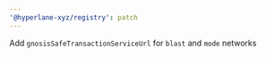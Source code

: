 ```yaml
---
'@hyperlane-xyz/registry': patch
---
```


Add `gnosisSafeTransactionServiceUrl` for `blast` and `mode` networks
